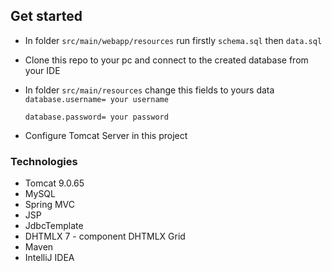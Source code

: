 ## Get started
* In folder `src/main/webapp/resources` run firstly `schema.sql` then `data.sql`
* Clone this repo to your pc and connect to the created database from your IDE
* In folder `src/main/resources` change this fields to yours data
  `database.username= your username`

  `database.password= your password`
* Configure Tomcat Server in this project

### Technologies
- Tomcat 9.0.65
- MySQL
- Spring MVC
- JSP
- JdbcTemplate
- DHTMLX 7 - component DHTMLX Grid
- Maven
- IntelliJ IDEA